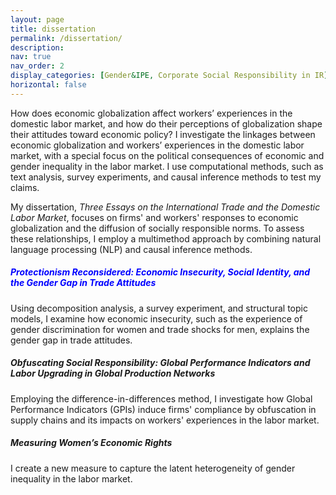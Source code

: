 ```yaml
---
layout: page
title: dissertation
permalink: /dissertation/
description: 
nav: true
nav_order: 2
display_categories: [Gender&IPE, Corporate Social Responsibility in IR]
horizontal: false
---
```


 
How does economic globalization affect workers’ experiences in the domestic labor market, and how do their perceptions of globalization shape their attitudes toward economic policy? I investigate the linkages between economic globalization and workers’ experiences in the domestic labor market, with a special focus on the political consequences of economic and gender inequality in the labor market. I use computational methods, such as text analysis, survey experiments, and causal inference methods to test my claims.

My dissertation, *Three Essays on the International Trade and the Domestic Labor Market*, focuses on firms' and workers' responses to economic globalization and the diffusion of socially responsible norms. To assess these relationships, I employ a multimethod approach by combining natural language processing (NLP) and causal inference methods.

##### <span style="color:blue"> Protectionism Reconsidered: Economic Insecurity, Social Identity, and the Gender Gap in Trade Attitudes </span>

Using decomposition analysis, a survey experiment, and structural topic models, I examine how economic insecurity, such as the experience of gender discrimination for women and trade shocks for men, explains the gender gap in trade attitudes. 

##### Obfuscating Social Responsibility: Global Performance Indicators and Labor Upgrading in Global Production Networks  

Employing the difference-in-differences method, I investigate how Global Performance Indicators (GPIs) induce firms' compliance by obfuscation in supply chains and its impacts on workers' experiences in the labor market.

##### Measuring Women’s Economic Rights 

I create a new measure to capture the latent heterogeneity of gender inequality in the labor market. 


